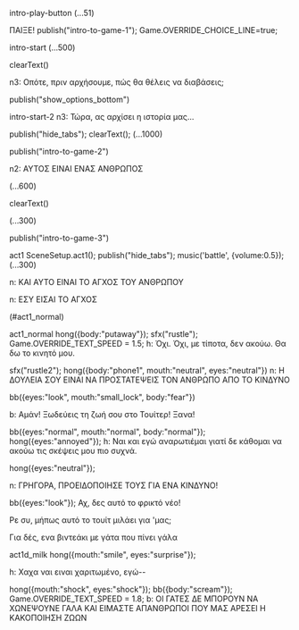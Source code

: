 intro-play-button
(...51)

ΠΑΙΞΕ! publish("intro-to-game-1"); Game.OVERRIDE_CHOICE_LINE=true;

intro-start
(...500)

clearText()

n3: Οπότε, πριν αρχήσουμε, πώς θα θέλεις να διαβάσεις;

publish("show_options_bottom")

intro-start-2
n3: Τώρα, ας αρχίσει η ιστορία μας...

publish("hide_tabs");
clearText();
(...1000)

publish("intro-to-game-2")

n2: ΑΥΤΟΣ ΕΙΝΑΙ ΕΝΑΣ ΑΝΘΡΩΠΟΣ

(...600)

clearText()

(...300)

publish("intro-to-game-3")

act1
SceneSetup.act1();
publish("hide_tabs");
music('battle', {volume:0.5});
(...300)

n: ΚΑΙ ΑΥΤΟ ΕΙΝΑΙ ΤΟ ΑΓΧΟΣ ΤΟΥ ΑΝΘΡΩΠΟΥ

n: ΕΣΥ ΕΙΣΑΙ ΤΟ ΑΓΧΟΣ

(#act1_normal)

act1_normal
hong({body:"putaway"});
sfx("rustle");
Game.OVERRIDE_TEXT_SPEED = 1.5;
h: Όχι. Όχι, με τίποτα, δεν ακούω. Θα δω το κινητό μου.

sfx("rustle2");
hong({body:"phone1", mouth:"neutral", eyes:"neutral"})
n: Η ΔΟΥΛΕΙΑ ΣΟΥ ΕΙΝΑΙ ΝΑ ΠΡΟΣΤΑΤΕΨΕΙΣ ΤΟΝ ΑΝΘΡΩΠΟ ΑΠΟ ΤΟ ΚΙΝΔΥΝΟ

bb({eyes:"look", mouth:"small_lock", body:"fear"})

b: Αμάν! Ξωδεύεις τη ζωή σου στο Τουίτερ! Ξανα!

bb({eyes:"normal", mouth:"normal", body:"normal"});
hong({eyes:"annoyed"});
h: Ναι και εγώ αναρωτιέμαι γιατί δε κάθομαι να ακούω τις σκέψεις μου πιο συχνά.

hong({eyes:"neutral"});

n: ΓΡΗΓΟΡΑ, ΠΡΟΕΙΔΟΠΟΙΗΣΕ ΤΟΥΣ ΓΙΑ ΕΝΑ ΚΙΝΔΥΝΟ!

bb({eyes:"look"});
Αχ, δες αυτό το φρικτό νέο!

Ρε συ, μήπως αυτό το τουίτ μιλάει για 'μας;

Για δές, ενα βιντεάκι με γάτα που πίνει γάλα

act1d_milk
hong({mouth:"smile", eyes:"surprise"});

h: Χαχα ναι ειναι χαριτωμένο, εγώ--

hong({mouth:"shock", eyes:"shock"});
bb({body:"scream"});
Game.OVERRIDE_TEXT_SPEED = 1.8;
b: ΟΙ ΓΑΤΕΣ ΔΕ ΜΠΟΡΟΥΝ ΝΑ ΧΩΝΕΨΟΥΝΕ ΓΑΛΑ ΚΑΙ ΕΙΜΑΣΤΕ ΑΠΑΝΘΡΩΠΟΙ ΠΟΥ ΜΑΣ ΑΡΕΣΕΙ Η ΚΑΚΟΠΟΙΗΣΗ ΖΩΩΝ
